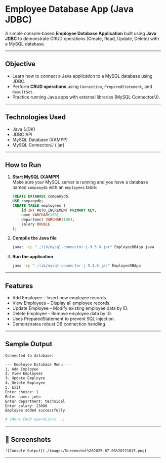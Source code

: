 # Employee Database App (Java JDBC)

A simple console-based **Employee Database Application** built using **Java JDBC** to demonstrate CRUD operations (Create, Read, Update, Delete) with a MySQL database.

---

## **Objective**

- Learn how to connect a Java application to a MySQL database using JDBC.
- Perform **CRUD operations** using `Connection`, `PreparedStatement`, and `ResultSet`.
- Practice running Java apps with external libraries (MySQL Connector/J).


---

## **Technologies Used**

- Java (JDK)
- JDBC API
- MySQL Database (XAMPP)
- MySQL Connector/J (.jar)

---

## **How to Run**

1. **Start MySQL (XAMPP)**  
   Make sure your MySQL server is running and you have a database named `companydb` with an `employees` table:
   ```sql
   CREATE DATABASE companydb;
   USE companydb;
   CREATE TABLE employees (
       id INT AUTO_INCREMENT PRIMARY KEY,
       name VARCHAR(100),
       department VARCHAR(100),
       salary DOUBLE
   );
   ```
2. **Compile the Java file**
    ```bash
    javac -cp ".;lib/mysql-connector-j-9.3.0.jar" EmployeeDBApp.java
    ```
3. **Run the application**
    ```bash
    java -cp ".;lib/mysql-connector-j-9.3.0.jar" EmployeeDBApp
    ```

---

## **Features**
- Add Employee – Insert new employee records.
- View Employees – Display all employee records.
- Update Employee – Modify existing employee data by ID.
- Delete Employee – Remove employee data by ID.
- Uses PreparedStatement to prevent SQL injection.
- Demonstrates robust DB connection handling.

---

## **Sample Output**

```bash
Connected to database.

--- Employee Database Menu ---
1. Add Employee
2. View Employees
3. Update Employee
4. Delete Employee
5. Exit
Enter choice: 1
Enter name: john
Enter department: technical
Enter salary: 23000
Employee added successfully.

# (More CRUD operations...)
```

---

## **📸 Screenshots**
```bash
![Console Output](./images/Screenshot%202025-07-03%20221015.png)
```

---

